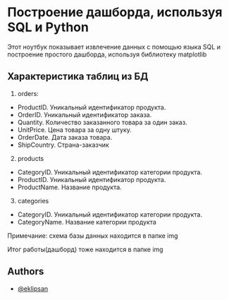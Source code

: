 
# Построение дашборда, используя SQL и Python

Этот ноутбук показывает извлечение данных с помощью языка SQL и построение простого дашборда, используя библиотеку matplotlib




## Характеристика таблиц из БД

1. orders:
- ProductID. Уникальный идентификатор продукта.
- OrderID. Уникальный идентификатор заказа.
- Quantity. Количество заказанного товара за один заказ.
- UnitPrice. Цена товара за одну штуку.
- OrderDate. Дата заказа товара.
- ShipCountry. Страна-заказчик

2. products
- CategoryID. Уникальный идентификатор категории продукта.
- ProductID. Уникальный идентификатор продукта.
- ProductName. Название продукта.

3. categories
- CategoryID. Уникальный идентификатор категории продукта.
- CategoryName. Название категории продукта

Примечание: схема базы данных находится в папке img

Итог работы(дашборд) тоже находится в папке img


## Authors

- [@eklipsan](https://www.github.com/eklipsan)

